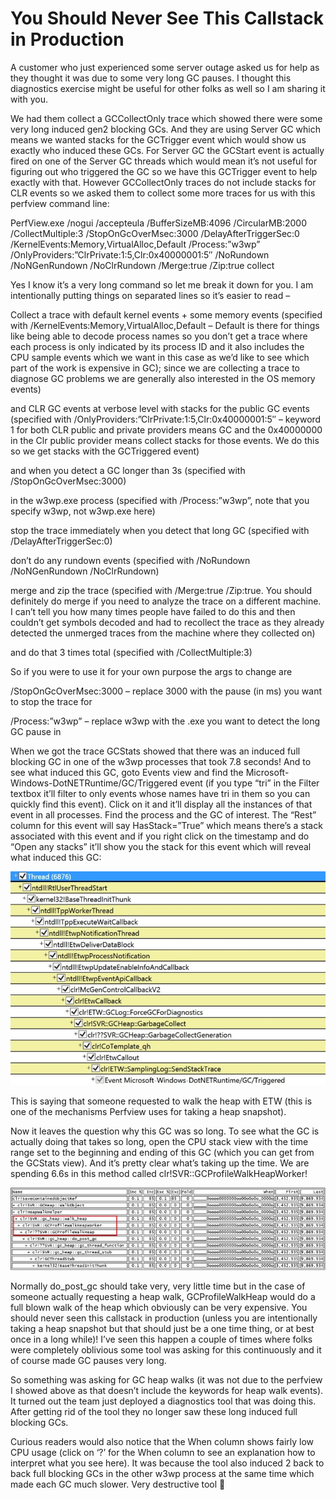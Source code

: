 <h1>You Should Never See This Callstack in Production</h1>

A customer who just experienced some server outage asked us for help as they thought it was due to some very long GC pauses. I thought this diagnostics exercise might be useful for other folks as well so I am sharing it with you.

We had them collect a GCCollectOnly trace which showed there were some very long induced gen2 blocking GCs. And they are using Server GC which means we wanted stacks for the GCTrigger event which would show us exactly who induced these GCs. For Server GC the GCStart event is actually fired on one of the Server GC threads which would mean it’s not useful for figuring out who triggered the GC so we have this GCTrigger event to help exactly with that. However GCCollectOnly traces do not include stacks for CLR events so we asked them to collect some more traces for us with this perfview command line:

PerfView.exe /nogui /accepteula /BufferSizeMB:4096 /CircularMB:2000 /CollectMultiple:3 /StopOnGcOverMsec:3000 /DelayAfterTriggerSec:0 /KernelEvents:Memory,VirtualAlloc,Default /Process:”w3wp” /OnlyProviders:”ClrPrivate:1:5,Clr:0x40000001:5″ /NoRundown /NoNGenRundown /NoClrRundown /Merge:true /Zip:true collect

Yes I know it’s a very long command so let me break it down for you. I am intentionally putting things on separated lines so it’s easier to read –

Collect a trace with default kernel events + some memory events (specified with /KernelEvents:Memory,VirtualAlloc,Default – Default is there for things like being able to decode process names so you don’t get a trace where each process is only indicated by its process ID and it also includes the CPU sample events which we want in this case as we’d like to see which part of the work is expensive in GC); since we are collecting a trace to diagnose GC problems we are generally also interested in the OS memory events)

and CLR GC events at verbose level with stacks for the public GC events (specified with /OnlyProviders:”ClrPrivate:1:5,Clr:0x40000001:5″ – keyword 1 for both CLR public and private providers means GC and the 0x40000000 in the Clr public provider means collect stacks for those events. We do this so we get stacks with the GCTriggered event)

and when you detect a GC longer than 3s (specified with /StopOnGcOverMsec:3000)

in the w3wp.exe process (specified with /Process:”w3wp”, note that you specify w3wp, not w3wp.exe here)

stop the trace immediately when you detect that long GC (specified with /DelayAfterTriggerSec:0)

don’t do any rundown events (specified with /NoRundown /NoNGenRundown /NoClrRundown)

merge and zip the trace (specified with /Merge:true /Zip:true. You should definitely do merge if you need to analyze the trace on a different machine. I can’t tell you how many times people have failed to do this and then couldn’t get symbols decoded and had to recollect the trace as they already detected the unmerged traces from the machine where they collected on)

and do that 3 times total (specified with /CollectMultiple:3)

So if you were to use it for your own purpose the args to change are

/StopOnGcOverMsec:3000 – replace 3000 with the pause (in ms) you want to stop the trace for

/Process:”w3wp” – replace w3wp with the .exe you want to detect the long GC pause in

When we got the trace GCStats showed that there was an induced full blocking GC in one of the w3wp processes that took 7.8 seconds! And to see what induced this GC, goto Events view and find the Microsoft-Windows-DotNETRuntime/GC/Triggered event (if you type “tri” in the Filter textbox it’ll filter to only events whose names have tri in them so you can quickly find this event). Click on it and it’ll display all the instances of that event in all processes. Find the process and the GC of interest. The “Rest” column for this event will say HasStack=”True” which means there’s a stack associated with this event and if you right click on the timestamp and do “Open any stacks” it’ll show you the stack for this event which will reveal what induced this GC:

![alt text](images/You-Should-1.png)



This is saying that someone requested to walk the heap with ETW (this is one of the mechanisms Perfview uses for taking a heap snapshot).

Now it leaves the question why this GC was so long. To see what the GC is actually doing that takes so long, open the CPU stack view with the time range set to the beginning and ending of this GC (which you can get from the GCStats view). And it’s pretty clear what’s taking up the time. We are spending 6.6s in this method called clr!SVR::GCProfileWalkHeapWorker!

![alt text](images/You-Should-2.png)

Normally do_post_gc should take very, very little time but in the case of someone actually requesting a heap walk, GCProfileWalkHeap would do a full blown walk of the heap which obviously can be very expensive. You should never seen this callstack in production (unless you are intentionally taking a heap snapshot but that should just be a one time thing, or at best once in a long while)! I’ve seen this happen a couple of times where folks were completely oblivious some tool was asking for this continuously and it of course made GC pauses very long.

So something was asking for GC heap walks (it was not due to the perfview I showed above as that doesn’t include the keywords for heap walk events). It turned out the team just deployed a diagnostics tool that was doing this. After getting rid of the tool they no longer saw these long induced full blocking GCs.

Curious readers would also notice that the When column shows fairly low CPU usage (click on ‘?’ for the When column to see an explanation how to interpret what you see here). It was because the tool also induced 2 back to back full blocking GCs in the other w3wp process at the same time which made each GC much slower. Very destructive tool 🙂

